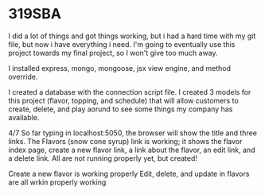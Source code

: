 # 319SBA
I did a lot of things and got things working, but i had a hard time with my git file, but now i have everything i need. I'm going to eventually use this project towards my final project, so I won't give too much away.

I installed express, mongo, mongoose, jsx view engine, and method override.

I created a database with the connection script file. I created 3 models for this project (flavor, topping, and schedule) that will allow customers to create, delete, and play aorund to see some things my company has available.
 
4/7
So far typing in localhost:5050, the browser will show the title and three links. The Flavors (snow cone syrup) link is working; it shows the flavor index page, create a new flavor link, a link about the flavor, an edit link, and a delete link. All are not running properly yet, but created!

Create a new flavor is working properly
Edit, delete, and update in flavors are all wrkin properly working




